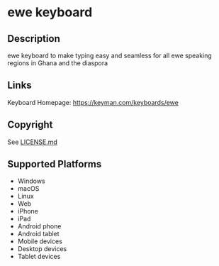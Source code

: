 ewe keyboard
==============

Description
-----------
ewe keyboard to make typing easy and seamless for all ewe speaking regions in Ghana and the diaspora

Links
-----
Keyboard Homepage: https://keyman.com/keyboards/ewe

Copyright
---------
See [LICENSE.md](LICENSE.md)

Supported Platforms
-------------------
 * Windows
 * macOS
 * Linux
 * Web
 * iPhone
 * iPad
 * Android phone
 * Android tablet
 * Mobile devices
 * Desktop devices
 * Tablet devices

